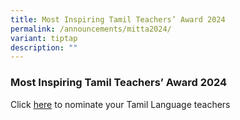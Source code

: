 ```yaml
---
title: Most Inspiring Tamil Teachers’ Award 2024
permalink: /announcements/mitta2024/
variant: tiptap
description: ""
---
```

<h3><strong>Most Inspiring Tamil Teachers’ Award 2024</strong></h3>
<p>Click <a href="https://go.gov.sg/mitt2024nominationform" rel="noopener noreferrer nofollow" target="_blank">here</a> to
nominate your Tamil Language teachers&nbsp;</p>
<p></p>